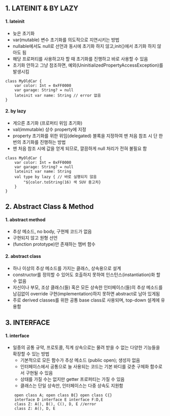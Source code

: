 ## 1. LATEINIT & BY LAZY

#### 1. lateinit

- 늦은 초기화
- var(mutable) 변수 초기화를 의도적으로 지연시키는 방법
- nullable에서도 null로 선언과 동시에 초기화 하지 않고,init{}에서 초기화 하지 않아도 됨
- 해당 프로퍼티를 사용하고자 할 때 초기화를 진행하고 바로 사용할 수 있음
- 초기화 안하고 그냥 참조하면, 예외(UninitializedPropertyAccessException)를 발생시킴

```
class MyOldCar {
    var color: Int = 0xFF0000
    var garage: String? = null
    lateinit var name: String // error 없음
}
```

#### 2. by lazy

- 게으른 초기화 (프로퍼티 위임 초기화)
- val(immutable) 상수 property에 지정
- property 초기화를 위한 위임(delegated) 블록을 지정하여 맨 처음 참조 시 단 한번의 초기화를 진행하는 방법
- 맨 처음 참조 시에 값을 얻게 되므로, 깔끔하게 null 처리가 전혀 불필요 함

```
class MyOldCar {
    var color: Int = 0xFF0000
    var garage: String? = null
    lateinit var name: String
    val type by lazy { // 바로 실행되지 않음
        "${color.toString(16) 색 SUV 중고차}
    }
}
```

## 2. Abstract Class & Method

#### 1. abstract method

- 추상 메소드, no body, 구현체 코드가 없음
- 구현되지 않고 원형 선언
- (function prototype)만 존재하는 멤버 함수

#### 2. abstract class

- 하나 이상의 추상 메소드를 가지는 클래스, 상속용으로 설계
- constructor를 정의할 수 있어도 호출하지 못하여 인스턴스(instantiation)화 할 수 없음
- 자신이나 부모, 조상 클래스(들) 혹은 모든 상속한 인터페이스(들)의 추상 메소드를 남김없이 override 구현(implementation)하지 못하면 abstract로 남아 있게됨
- 주로 derived classes를 위한 공통 base class로 사용되며, top-down 설계에 유용함

## 3. INTERFACE

#### 1. interface

- 일종의 공통 규약, 프로토콜, 직계 상속으로는 물려 받을 수 없는 다양한 기능들을 확장할 수 있는 방법
  - 기본적으로 모든 함수가 추상 메소드 (public open); 생성자 없음
  - 인터페이스에서 공통으로 늘 사용되는 코드는 기본 바디를 갖춘 구체화 함수로서 구현될 수 있음
  - 상태를 가질 수는 없지만 getter 프로퍼티는 가질 수 있음
  - 클래스는 단일 상속만, 인터페이스는 다중 상속도 지원함

```
    open class A; open class B{} open class C{}
    interface D interface E interface F:D,E
    class Z: A(), B(), C(), D, E //error
    class Z: A(), D, E
```
